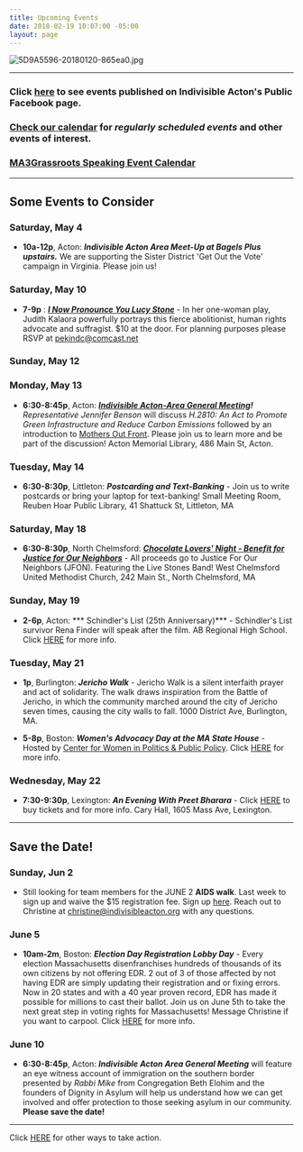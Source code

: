 ```yaml
---
title: Upcoming Events
date: 2018-02-19 10:07:00 -05:00
layout: page
---
```


![5D9A5596-20180120-865ea0.jpg](/uploads/5D9A5596-20180120-865ea0.jpg)

---

### Click [here](https://www.facebook.com/pg/IndivisibleActon/events/?ref=page_internal) to see events published on Indivisible Acton's Public Facebook page.

### [Check our calendar](http://www.indivisibleacton.org/calendar.html) for *regularly scheduled events* and other events of interest.

### [MA3Grassroots Speaking Event Calendar](https://www.ma3grassroots.com/event-calendar)

---

## Some Events to Consider

### Saturday, May 4

* **10a-12p**, Acton:  ***Indivisible Acton Area Meet-Up at Bagels Plus upstairs.*** We are supporting the Sister District 'Get Out the Vote' campaign in Virginia. Please join us!   

### Saturday, May 10

* **7-9p** : ***[I Now Pronounce You Lucy Stone](https://drive.google.com/file/d/1W70va_6WJdY_4SNrGeVKyAFqzDCxtSDD/view)*** - In her one-woman play, Judith Kalaora powerfully portrays this fierce abolitionist, human rights advocate and suffragist.  $10 at the door. For planning purposes please RSVP at pekindc@comcast.net  

### Sunday, May 12
  

### Monday, May 13

* **6:30-8:45p**, Acton: ***[Indivisible Acton-Area General Meeting](https://docs.google.com/document/d/1-9GxuTCYZmSotPPzStLssoH6AjZdbccoMfSlanplVd8/view)!***  *Representative Jennifer Benson* will discuss *H.2810: An Act to Promote Green Infrastructure and Reduce Carbon Emissions* followed by an introduction to [Mothers Out Front](https://www.mothersoutfront.org/?fbclid=IwAR0yTe_rdWP0yS8r20O6gqxQf_OnRzXBp1LepfxOitRljVrdEy6bbK1F6Y4).  Please join us to learn more and be part of the discussion! Acton Memorial Library, 486 Main St, Acton.

### Tuesday, May 14

* **6:30-8:30p**, Littleton: ***Postcarding and Text-Banking*** - Join us to write postcards or bring your laptop for text-banking!  Small Meeting Room, Reuben Hoar Public Library, 41 Shattuck St, Littleton, MA  

### Saturday, May 18

* **6:30-8:30p**, North Chelmsford: ***[Chocolate Lovers' Night - Benefit for Justice for Our Neighbors](http://www.wcumc.us/ChocolateLoversNight)*** - All proceeds go to Justice For Our Neighbors (JFON).  Featuring the Live Stones Band!
West Chelmsford United Methodist Church, 242 Main St., North Chelmsford, MA

### Sunday, May 19

* **2-6p**, Acton: *** Schindler's List (25th Anniversary)*** - Schindler's List survivor Rena Finder will speak after the film.  AB Regional High School.  Click [HERE](https://www.bethelohim.org/event/schindlers_list) for more info.


### Tuesday, May 21

* **1p**, Burlington: ***Jericho Walk*** - Jericho Walk is a silent interfaith prayer and act of solidarity. The walk draws inspiration from the Battle of Jericho, in which the community marched around the city of Jericho seven times, causing the city walls to fall.  1000 District Ave, Burlington, MA.

* **5-8p**, Boston:  ***Women's Advocacy Day at the MA State House*** - Hosted by [Center for Women in Politics & Public Policy](https://www.facebook.com/cwppp/?eid=ARAm37TO5bfy_EueCNG-sL88fQPRsF0fSLW41nit_tmjXNys3oDgOEoWUs7EuwwJ5FyFu0Ig2m4G1LiK).  Click [HERE](https://www.facebook.com/events/2808716699352519/) for more info.

### Wednesday, May 22

* **7:30-9:30p**, Lexington: ***An Evening With Preet Bharara*** - Click [HERE](https://www.caryhalllexington.com/events/2019/5/22/preet-bharara) to buy tickets and for more info. Cary Hall, 1605 Mass Ave, Lexington.  

---

## Save the Date!


### Sunday, Jun 2

* Still looking for team members for the JUNE 2 **AIDS walk**. Last week to sign up and waive the $15 registration fee. Sign up [here](https://u1584542.ct.sendgrid.net/mpss/c/JwE/ni0YAA/t.2p9/PM14XI-8RKWdFnI7JcP-Yw/h5/Vk58CdpjXfDev4xd8DLn5a4A180qbcUQ2TMObz0vy-2BAmq-2FHpfNxqR0YJsMg44xPyeJZpTD3p-2Bhcu68Fl3cWXGkynS62hub2SDOT-2FOrHciIqMkmQEXxe7ucF85HeIyLqzLZNImbkr0G-2Fym9uRH4Q6SSp70YwJsXkfyqUQBZSr23k0OHv7xd41vNI79E5ToZWaszCpSpUsNYVKEIa0m7hNPS-2FHh6kOi1RLEIUVvgBUbIYy01aG3CL-2FjtGM5XT-2Bsk2Q-2B9I1gf-2FVK8ukZ32ZRfEfqzk2-2Bjhu1rubmbNf1HwAmXsBJ34NKOsZshnJZNV-2BF9JVlyfqK4wWwiY2lLKIXF2yoY5HesEMLQpz3LfZYw5-2BPmXohHJOHwLvlXUbCpUqXzayu6ei2mP1iCipiOnL2nA4YDNsIXr-2BiGApye-2FPstZYisGu0eUWGq6ByOzWdXdgSTRhzKh5GHi5qA-2FW5teKYqtc2w-3D-3D). Reach out to Christine at [christine@indivisibleacton.org](mailto:christine@indivisibleacton.org) with any questions.

### June 5

* **10am-2m**, Boston: ***Election Day Registration Lobby Day*** - Every election Massachusetts disenfranchises hundreds of thousands of its own citizens by not offering EDR. 2 out of 3 of those affected by not having EDR are simply updating their registration and or fixing errors. Now in 20 states and with a 40 year proven record, EDR has made it possible for millions to cast their ballot. Join us on June 5th to take the next great step in voting rights for Massachusetts! Message Christine if you want to carpool. Click [HERE](https://www.facebook.com/events/1196665137177251/) for more info.

### June 10

* **6:30-8:45p**, Acton: ***Indivisible Acton Area General Meeting*** will feature an eye witness account of immigration on the southern border presented by *Rabbi Mike* from Congregation Beth Elohim and the founders of Dignity in Asylum will help us understand how we can get involved and offer protection to those seeking asylum in our community. **Please save the date!**

---

Click [HERE](http://www.indivisibleacton.org/take-action.html) for other ways to take action.